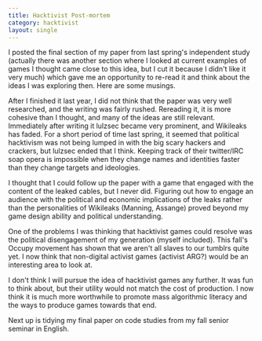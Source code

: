 ```yaml
--- 
title: Hacktivist Post-mortem
category: hacktivist
layout: single
--- 
```


I posted the final section of my paper from last spring's independent study (actually there was another section where I looked at current examples of games I thought came close to this idea, but I cut it because I didn't like it very much) which gave me an opportunity to re-read it and think about the ideas I was exploring then.
Here are some musings.

After I finished it last year, I did not think that the paper was very well researched, and the writing was fairly rushed.
Rereading it, it is more cohesive than I thought, and many of the ideas are still relevant.
Immediately after writing it lulzsec became very prominent, and Wikileaks has faded.
For a short period of time last spring, it seemed that political hacktivism was not being lumped in with the big scary hackers and crackers, but lulzsec ended that I think.
Keeping track of their twitter/IRC soap opera is impossible when they change names and identities faster than they change targets and ideologies.

I thought that I could follow up the paper with a game that engaged with the content of the leaked cables, but I never did.
Figuring out how to engage an audience with the political and economic implications of the leaks rather than the personalities of Wikileaks (Manning, Assange) proved beyond my game design ability and political understanding.

One of the problems I was thinking that hacktivist games could resolve was the political disengagement of my generation (myself included).
This fall's Occupy movement has shown that we aren't all slaves to our tumblrs quite yet.
I now think that non-digital activist games (activist ARG?) would be an interesting area to look at.

I don't think I will pursue the idea of hacktivist games any further. 
It was fun to think about, but their utility would not match the cost of production.
I now think it is much more worthwhile to promote mass algorithmic literacy and the ways to produce games towards that end.

Next up is tidying my final paper on code studies from my fall senior seminar in English.
